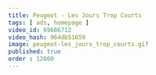 ```yaml
---
title: Peugeot - Les Jours Trop Courts
tags: [ ads, homepage ]
video_id: 69686712
video_hash: 964db51659
image: peugeot-les_jours_trop_courts.gif
published: true
order : 12000
---
```

